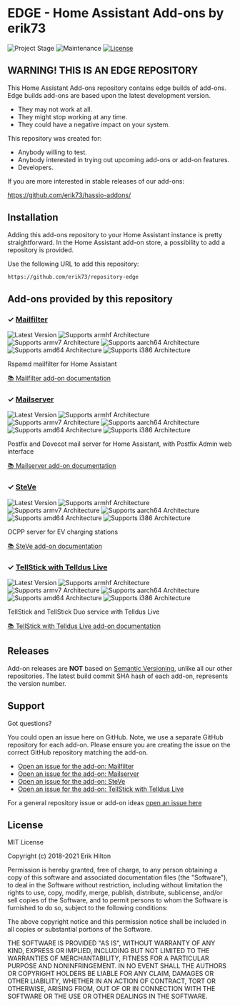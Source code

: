 # EDGE - Home Assistant Add-ons by erik73

![Project Stage][project-stage-shield]
![Maintenance][maintenance-shield]
[![License][license-shield]](LICENSE.md)

## WARNING! THIS IS AN EDGE REPOSITORY

This Home Assistant Add-ons repository contains edge builds of add-ons. Edge
builds add-ons are based upon the latest development version.

- They may not work at all.
- They might stop working at any time.
- They could have a negative impact on your system.

This repository was created for:

- Anybody willing to test.
- Anybody interested in trying out upcoming add-ons or add-on features.
- Developers.

If you are more interested in stable releases of our add-ons:

<https://github.com/erik73/hassio-addons/>

## Installation

Adding this add-ons repository to your Home Assistant instance is
pretty straightforward. In the Home Assistant add-on store,
a possibility to add a repository is provided.

Use the following URL to add this repository:

```txt
https://github.com/erik73/repository-edge
```

## Add-ons provided by this repository

### &#10003; [Mailfilter][addon-mailfilter]

![Latest Version][mailfilter-version-shield]
![Supports armhf Architecture][mailfilter-armhf-shield]
![Supports armv7 Architecture][mailfilter-armv7-shield]
![Supports aarch64 Architecture][mailfilter-aarch64-shield]
![Supports amd64 Architecture][mailfilter-amd64-shield]
![Supports i386 Architecture][mailfilter-i386-shield]

Rspamd mailfilter for Home Assistant

[:books: Mailfilter add-on documentation][addon-doc-mailfilter]

### &#10003; [Mailserver][addon-mailserver]

![Latest Version][mailserver-version-shield]
![Supports armhf Architecture][mailserver-armhf-shield]
![Supports armv7 Architecture][mailserver-armv7-shield]
![Supports aarch64 Architecture][mailserver-aarch64-shield]
![Supports amd64 Architecture][mailserver-amd64-shield]
![Supports i386 Architecture][mailserver-i386-shield]

Postfix and Dovecot mail server for Home Assistant, with Postfix Admin web interface

[:books: Mailserver add-on documentation][addon-doc-mailserver]

### &#10003; [SteVe][addon-steve]

![Latest Version][steve-version-shield]
![Supports armhf Architecture][steve-armhf-shield]
![Supports armv7 Architecture][steve-armv7-shield]
![Supports aarch64 Architecture][steve-aarch64-shield]
![Supports amd64 Architecture][steve-amd64-shield]
![Supports i386 Architecture][steve-i386-shield]

OCPP server for EV charging stations

[:books: SteVe add-on documentation][addon-doc-steve]

### &#10003; [TellStick with Telldus Live][addon-tellsticklive]

![Latest Version][tellsticklive-version-shield]
![Supports armhf Architecture][tellsticklive-armhf-shield]
![Supports armv7 Architecture][tellsticklive-armv7-shield]
![Supports aarch64 Architecture][tellsticklive-aarch64-shield]
![Supports amd64 Architecture][tellsticklive-amd64-shield]
![Supports i386 Architecture][tellsticklive-i386-shield]

TellStick and TellStick Duo service with Telldus Live

[:books: TellStick with Telldus Live add-on documentation][addon-doc-tellsticklive]

## Releases

Add-on releases are **NOT** based on [Semantic Versioning][semver], unlike
all our other repositories. The latest build commit SHA hash of each
add-on, represents the version number.

## Support

Got questions?

You could open an issue here on GitHub. Note, we use a separate
GitHub repository for each add-on. Please ensure you are creating the issue
on the correct GitHub repository matching the add-on.

- [Open an issue for the add-on: Mailfilter][mailfilter-issue]
- [Open an issue for the add-on: Mailserver][mailserver-issue]
- [Open an issue for the add-on: SteVe][steve-issue]
- [Open an issue for the add-on: TellStick with Telldus Live][tellsticklive-issue]

For a general repository issue or add-on ideas [open an issue here][issue]

## License

MIT License

Copyright (c) 2018-2021 Erik Hilton

Permission is hereby granted, free of charge, to any person obtaining a copy
of this software and associated documentation files (the "Software"), to deal
in the Software without restriction, including without limitation the rights
to use, copy, modify, merge, publish, distribute, sublicense, and/or sell
copies of the Software, and to permit persons to whom the Software is
furnished to do so, subject to the following conditions:

The above copyright notice and this permission notice shall be included in all
copies or substantial portions of the Software.

THE SOFTWARE IS PROVIDED "AS IS", WITHOUT WARRANTY OF ANY KIND, EXPRESS OR
IMPLIED, INCLUDING BUT NOT LIMITED TO THE WARRANTIES OF MERCHANTABILITY,
FITNESS FOR A PARTICULAR PURPOSE AND NONINFRINGEMENT. IN NO EVENT SHALL THE
AUTHORS OR COPYRIGHT HOLDERS BE LIABLE FOR ANY CLAIM, DAMAGES OR OTHER
LIABILITY, WHETHER IN AN ACTION OF CONTRACT, TORT OR OTHERWISE, ARISING FROM,
OUT OF OR IN CONNECTION WITH THE SOFTWARE OR THE USE OR OTHER DEALINGS IN THE
SOFTWARE.

[addon-mailfilter]: https://github.com/erik73/addon-mailfilter/tree/3b9363e
[addon-doc-mailfilter]: https://github.com/erik73/addon-mailfilter/blob/3b9363e/README.md
[mailfilter-issue]: https://github.com/erik73/addon-mailfilter/issues
[mailfilter-version-shield]: https://img.shields.io/badge/version-3b9363e-blue.svg
[mailfilter-aarch64-shield]: https://img.shields.io/badge/aarch64-yes-green.svg
[mailfilter-amd64-shield]: https://img.shields.io/badge/amd64-yes-green.svg
[mailfilter-armhf-shield]: https://img.shields.io/badge/armhf-no-red.svg
[mailfilter-armv7-shield]: https://img.shields.io/badge/armv7-yes-green.svg
[mailfilter-i386-shield]: https://img.shields.io/badge/i386-no-red.svg
[addon-mailserver]: https://github.com/erik73/addon-mail/tree/5c4d656
[addon-doc-mailserver]: https://github.com/erik73/addon-mail/blob/5c4d656/README.md
[mailserver-issue]: https://github.com/erik73/addon-mail/issues
[mailserver-version-shield]: https://img.shields.io/badge/version-5c4d656-blue.svg
[mailserver-aarch64-shield]: https://img.shields.io/badge/aarch64-yes-green.svg
[mailserver-amd64-shield]: https://img.shields.io/badge/amd64-yes-green.svg
[mailserver-armhf-shield]: https://img.shields.io/badge/armhf-no-red.svg
[mailserver-armv7-shield]: https://img.shields.io/badge/armv7-yes-green.svg
[mailserver-i386-shield]: https://img.shields.io/badge/i386-yes-green.svg
[addon-steve]: https://github.com/erik73/addon-steve/tree/5f43ec4
[addon-doc-steve]: https://github.com/erik73/addon-steve/blob/5f43ec4/README.md
[steve-issue]: https://github.com/erik73/addon-steve/issues
[steve-version-shield]: https://img.shields.io/badge/version-5f43ec4-blue.svg
[steve-aarch64-shield]: https://img.shields.io/badge/aarch64-yes-green.svg
[steve-amd64-shield]: https://img.shields.io/badge/amd64-yes-green.svg
[steve-armhf-shield]: https://img.shields.io/badge/armhf-no-red.svg
[steve-armv7-shield]: https://img.shields.io/badge/armv7-no-red.svg
[steve-i386-shield]: https://img.shields.io/badge/i386-no-red.svg
[addon-tellsticklive]: https://github.com/erik73/addon-tellsticklive/tree/517057f
[addon-doc-tellsticklive]: https://github.com/erik73/addon-tellsticklive/blob/517057f/README.md
[tellsticklive-issue]: https://github.com/erik73/addon-tellsticklive/issues
[tellsticklive-version-shield]: https://img.shields.io/badge/version-517057f-blue.svg
[tellsticklive-aarch64-shield]: https://img.shields.io/badge/aarch64-yes-green.svg
[tellsticklive-amd64-shield]: https://img.shields.io/badge/amd64-yes-green.svg
[tellsticklive-armhf-shield]: https://img.shields.io/badge/armhf-yes-green.svg
[tellsticklive-armv7-shield]: https://img.shields.io/badge/armv7-yes-green.svg
[tellsticklive-i386-shield]: https://img.shields.io/badge/i386-yes-green.svg
[issue]: https://github.com/erik73/repository-edge/issues
[license-shield]: https://img.shields.io/github/license/erik73/repository-edge.svg
[maintenance-shield]: https://img.shields.io/maintenance/yes/2021.svg
[project-stage-shield]: https://img.shields.io/badge/project%20stage-experimental-yellow.svg
[semver]: http://semver.org/spec/v2.0.0.html
